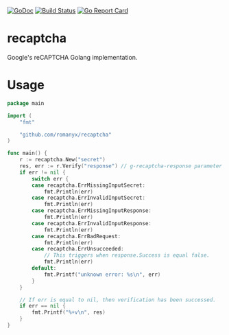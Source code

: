 [![GoDoc](https://godoc.org/github.com/romanyx/recaptcha?status.svg)](https://godoc.org/github.com/romanyx/recaptcha)
[![Build Status](https://travis-ci.org/romanyx/recaptcha.png)](https://travis-ci.org/romanyx/recaptcha)
[![Go Report Card](https://goreportcard.com/badge/github.com/romanyx/recaptcha)](https://goreportcard.com/report/github.com/romanyx/recaptcha)

# recaptcha

Google's reCAPTCHA Golang implementation.

# Usage
``` go
package main

import (
	"fmt"

	"github.com/romanyx/recaptcha"
)

func main() {
	r := recaptcha.New("secret")
	res, err := r.Verify("response") // g-recaptcha-response parameter
	if err != nil {
		switch err {
		case recaptcha.ErrMissingInputSecret:
			fmt.Println(err)
		case recaptcha.ErrInvalidInputSecret:
			fmt.Println(err)
		case recaptcha.ErrMissingInputResponse:
			fmt.Println(err)
		case recaptcha.ErrInvalidInputResponse:
			fmt.Println(err)
		case recaptcha.ErrBadRequest:
			fmt.Println(err)
		case recaptcha.ErrUnsucceeded:
			// This triggers when response.Success is equal false.
			fmt.Println(err)
		default:
			fmt.Printf("unknown error: %s\n", err)
		}
	}

	// If err is equal to nil, then verification has been successed.
	if err == nil {
		fmt.Printf("%+v\n", res)
	}
}
```
